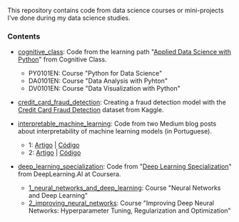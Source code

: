 This repository contains code from data science courses or mini-projects I've done during my data science studies.

### Contents

- [cognitive_class](https://github.com/jessicalfr/data_science_studies/tree/master/cognitive_class): Code from the learning path "[Applied Data Science with Python](https://cognitiveclass.ai/learn/data-science-with-python)" from Cognitive Class.
    - PY0101EN: Course "Python for Data Science"
    - DA0101EN: Course "Data Analysis with Pyhton"
    - DV0101EN: Course "Data Visualization with Python"

- [credit_card_fraud_detection](https://github.com/jessicalfr/data_science_studies/tree/master/credit_card_fraud_detection): Creating a fraud detection model with the [Credit Card Fraud Detection](https://www.kaggle.com/mlg-ulb/creditcardfraud) dataset from Kaggle.

- [interpretable_machine_learning](https://github.com/jessicalfr/data_science_studies/tree/master/interpretable_machine_learning): Code from two Medium blog posts about interpretability of machine learning models (in Portuguese).
    - 1: [Artigo](https://medium.com/rladiesbh/interpreta%C3%A7%C3%A3o-de-modelos-de-machine-learning-no-r-a1a63f3a74b6) | [Código](https://github.com/jessicalfr/data_science_studies/blob/master/interpretable_machine_learning/iml_part1.ipynb)
    - 2: [Artigo](https://medium.com/rladiesbh/interpreta%C3%A7%C3%A3o-de-modelos-de-machine-learning-no-r-parte-2-3dcab8cf51db) | [Código](https://github.com/jessicalfr/data_science_studies/blob/master/interpretable_machine_learning/iml_part2.ipynb)

- [deep_learning_specialization](https://github.com/jessicalfr/data_science_studies/tree/master/deep_learning_specialization): Code from "[Deep Learning Specialization](https://www.coursera.org/specializations/deep-learning)" from DeepLearning.AI at Coursera.
    - [1_neural_networks_and_deep_learning](https://github.com/jessicalfr/data_science_studies/tree/master/deep_learning_specialization/1_neural_networks_and_deep_learning): Course "Neural Networks and Deep Learning"
    - [2_improving_neural_networks](https://github.com/jessicalfr/data_science_studies/tree/master/deep_learning_specialization/2_improving_neural_networks): Course "Improving Deep Neural Networks: Hyperparameter Tuning, Regularization and Optimization"